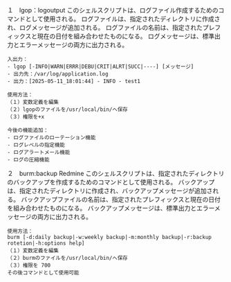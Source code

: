 １　lgop：logoutput
    このシェルスクリプトは、ログファイル作成するためのコマンドとして使用される。
    ログファイルは、指定されたディレクトリに作成され、ログメッセージが追加される。
    ログファイルの名前は、指定されたプレフィックスと現在の日付を組み合わせたものになる。
    ログメッセージは、標準出力とエラーメッセージの両方に出力される。
    
    入出力：
    - lgop [-INFO|WARN|ERRR|DEBU|CRIT|ALRT|SUCC|----] [メッセージ]  
    - 出力先：/var/log/application.log
    - 出力：[2025-05-11_18:01:44] - INFO - test1
    
    使用方法：
    （１）変数定義を編集
    （２）lgopのファイルを/usr/local/bin/へ保存
    （３）権限を+x

    今後の機能追加：
    - ログファイルのローテーション機能 
    - ログレベルの指定機能
    - ログアラートメール機能
    - ログの圧縮機能


２　burm:backup Redmine
    このシェルスクリプトは、指定されたディレクトリのバックアップを作成するためのコマンドとして使用される。
    バックアップは、指定されたディレクトリに作成され、バックアップメッセージが追加される。
    バックアップファイルの名前は、指定されたプレフィックスと現在の日付を組み合わせたものになる。
    バックアップメッセージは、標準出力とエラーメッセージの両方に出力される。

    使用方法：
    burm [-d:daily backup|-w:weekly backup|-m:monthly backup|-r:backup rotetion|-h:options help]
    （１）変数定義を編集
    （２）burmのファイルを/usr/local/bin/へ保存
    （３）権限を 700
    その後コマンドとして使用可能
